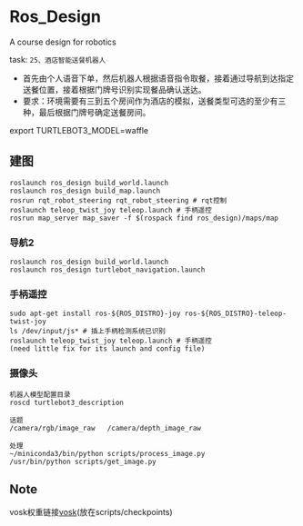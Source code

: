 # Ros_Design
A course design for robotics

task:
`25、酒店智能送餐机器人 `
- 首先由个人语音下单，然后机器人根据语音指令取餐，接着通过导航到达指定送餐位置，接着根据门牌号识别实现餐品确认送达。
- 要求：环境需要有三到五个房间作为酒店的模拟，送餐类型可选的至少有三种，最后根据门牌号确定送餐房间。


export TURTLEBOT3_MODEL=waffle
## 建图
```
roslaunch ros_design build_world.launch
roslaunch ros_design build_map.launch
rosrun rqt_robot_steering rqt_robot_steering # rqt控制
roslaunch teleop_twist_joy teleop.launch # 手柄遥控
rosrun map_server map_saver -f $(rospack find ros_design)/maps/map
```

### 导航2
```
roslaunch ros_design build_world.launch
roslaunch ros_design turtlebot_navigation.launch
```

### 手柄遥控
```
sudo apt-get install ros-${ROS_DISTRO}-joy ros-${ROS_DISTRO}-teleop-twist-joy
ls /dev/input/js* # 插上手柄检测系统已识别 
roslaunch teleop_twist_joy teleop.launch # 手柄遥控
(need little fix for its launch and config file)
```

### 摄像头
```
机器人模型配置目录
roscd turtlebot3_description

话题
/camera/rgb/image_raw   /camera/depth_image_raw

处理
~/miniconda3/bin/python scripts/process_image.py
/usr/bin/python scripts/get_image.py

```

## Note
vosk权重链接[vosk](https://alphacephei.com/vosk/models)(放在scripts/checkpoints)
